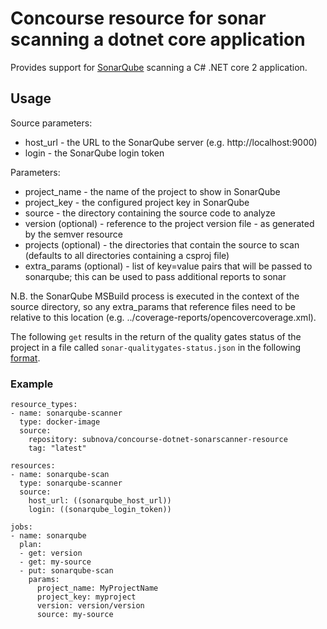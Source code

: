 # Concourse resource for sonar scanning a dotnet core application

Provides support for [SonarQube](https://www.sonarqube.org/) scanning a C# .NET core 2 application.

## Usage

Source parameters:
* host_url - the URL to the SonarQube server (e.g. http://localhost:9000)
* login - the SonarQube login token

Parameters:
* project_name - the name of the project to show in SonarQube
* project_key - the configured project key in SonarQube
* source - the directory containing the source code to analyze
* version (optional) - reference to the project version file - as generated by the semver resource
* projects (optional) - the directories that contain the source to scan (defaults to all directories containing a csproj file)
* extra_params (optional) - list of key=value pairs that will be passed to sonarqube; this can be used to pass additional reports to sonar

N.B. the SonarQube MSBuild process is executed in the context of the source directory, so any extra_params that reference files need to be relative to this location (e.g. ../coverage-reports/opencovercoverage.xml).

The following ```get``` results in the return of the quality gates status of the project in a file called ```sonar-qualitygates-status.json``` in the following [format](https://next.sonarqube.com/sonarqube/web_api/api/qualitygates/project_status).

### Example
```
resource_types:
- name: sonarqube-scanner
  type: docker-image
  source:
    repository: subnova/concourse-dotnet-sonarscanner-resource
    tag: "latest"

resources:
- name: sonarqube-scan
  type: sonarqube-scanner
  source:
    host_url: ((sonarqube_host_url))
    login: ((sonarqube_login_token))

jobs:
- name: sonarqube
  plan:
  - get: version
  - get: my-source
  - put: sonarqube-scan
    params:
      project_name: MyProjectName
      project_key: myproject
      version: version/version
      source: my-source
```

